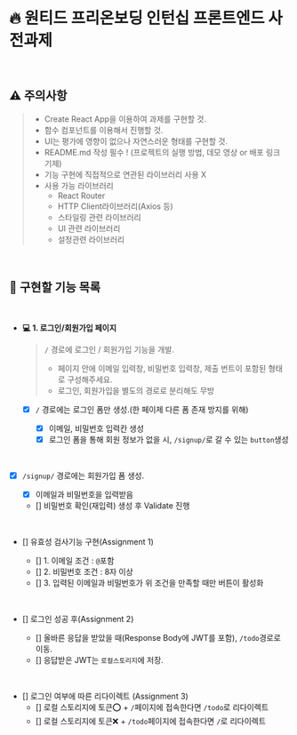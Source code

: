 # 🔥 원티드 프리온보딩 인턴십 프론트엔드 사전과제

<br>

## ⚠️ 주의사항

> - Create React App을 이용하여 과제를 구현할 것.
> - 함수 컴포넌트를 이용해서 진행할 것.
> - UI는 평가에 영향이 없으나 자연스러운 형태를 구현할 것.
> - README.md 작성 필수 ! (프로젝트의 실행 방법, 데모 영상 or 배포 링크 기제)
> - 기능 구현에 직접적으로 연관된 라이브러리 사용 X
> - 사용 가능 라이브러리
>   - React Router
>   - HTTP Client라이브러리(Axios 등)
>   - 스타일링 관련 라이브러리
>   - UI 관련 라이브러리
>   - 설정관련 라이브러리

<br>

## 📝 구현할 기능 목록

<br>

- **💻 1. 로그인/회원가입 페이지**

  > `/` 경로에 로그인 / 회원가입 기능을 개발.
  >
  > - 페이지 안에 이메일 입력창, 비밀번호 입력창, 제출 번트이 포함된 형태로 구성해주세요.
  > - 로그인, 회원가입을 별도의 경로로 분리해도 무방

  - [x] `/` 경로에는 로그인 폼만 생성.(한 페이제 다른 폼 존재 방지를 위해)

    - [x] 이메일, 비밀번호 입력칸 생성
    - [x] 로그인 폼을 통해 회원 정보가 없을 시, `/signup/`로 갈 수 있는 `button`생성

<br>

- [x] `/signup/` 경로에는 회원가입 폼 생성.

  - [x] 이메일과 비밀번호을 입력받음
  - [] 비밀번호 확인(재입력) 생성 후 Validate 진행

<br>
    
  - [] 유효성 검사기능 구현(Assignment 1)

    - [] 1. 이메일 조건 : `@`포함
    - [] 2. 비밀번호 조건 : 8자 이상
    - [] 3. 입력된 이메일과 비밀번호가 위 조건을 만족할 때만 버튼이 활성화

<br>

- [] 로그인 성공 후(Assignment 2)

  - [] 올바른 응답을 받았을 때(Response Body에 JWT를 포함), `/todo`경로로 이동.
  - [] 응답받은 JWT는 `로컬스토리지`에 저장.

<br>

- [] 로그인 여부에 따른 리다이렉트 (Assignment 3)
  - [] 로컬 스토리지에 토큰⭕ + `/`페이지에 접속한다면 `/todo`로 리다이렉트
  - [] 로컬 스토리지에 토큰❌ + `/todo`페이지에 접속한다면 `/`로 리다이렉트
